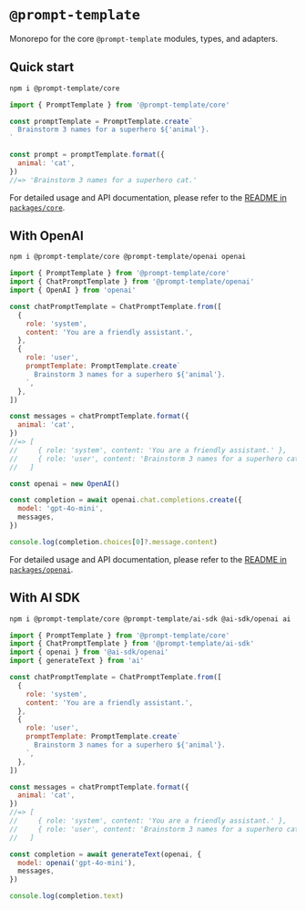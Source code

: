 # `@prompt-template`

Monorepo for the core `@prompt-template` modules, types, and adapters.

## Quick start

```sh
npm i @prompt-template/core
```

```js
import { PromptTemplate } from '@prompt-template/core'

const promptTemplate = PromptTemplate.create`
  Brainstorm 3 names for a superhero ${'animal'}.
`

const prompt = promptTemplate.format({
  animal: 'cat',
})
//=> 'Brainstorm 3 names for a superhero cat.'
```

For detailed usage and API documentation, please refer to the [README in `packages/core`](packages/core/README.md).

## With OpenAI

```sh
npm i @prompt-template/core @prompt-template/openai openai
```

```js
import { PromptTemplate } from '@prompt-template/core'
import { ChatPromptTemplate } from '@prompt-template/openai'
import { OpenAI } from 'openai'

const chatPromptTemplate = ChatPromptTemplate.from([
  {
    role: 'system',
    content: 'You are a friendly assistant.',
  },
  {
    role: 'user',
    promptTemplate: PromptTemplate.create`
      Brainstorm 3 names for a superhero ${'animal'}.
    `,
  },
])

const messages = chatPromptTemplate.format({
  animal: 'cat',
})
//=> [
//     { role: 'system', content: 'You are a friendly assistant.' },
//     { role: 'user', content: 'Brainstorm 3 names for a superhero cat.' }
//   ]

const openai = new OpenAI()

const completion = await openai.chat.completions.create({
  model: 'gpt-4o-mini',
  messages,
})

console.log(completion.choices[0]?.message.content)
```

For detailed usage and API documentation, please refer to the [README in `packages/openai`](packages/openai/README.md).

## With AI SDK

```sh
npm i @prompt-template/core @prompt-template/ai-sdk @ai-sdk/openai ai
```

```js
import { PromptTemplate } from '@prompt-template/core'
import { ChatPromptTemplate } from '@prompt-template/ai-sdk'
import { openai } from '@ai-sdk/openai'
import { generateText } from 'ai'

const chatPromptTemplate = ChatPromptTemplate.from([
  {
    role: 'system',
    content: 'You are a friendly assistant.',
  },
  {
    role: 'user',
    promptTemplate: PromptTemplate.create`
      Brainstorm 3 names for a superhero ${'animal'}.
    `,
  },
])

const messages = chatPromptTemplate.format({
  animal: 'cat',
})
//=> [
//     { role: 'system', content: 'You are a friendly assistant.' },
//     { role: 'user', content: 'Brainstorm 3 names for a superhero cat.' }
//   ]

const completion = await generateText(openai, {
  model: openai('gpt-4o-mini'),
  messages,
})

console.log(completion.text)
```
